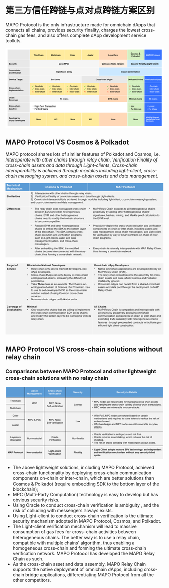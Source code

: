 # 第三方信任跨链与点对点跨链方案区别

MAPO Protocol is the only infrastructure made for omnichain dApps that connects all chains, provides security finality, charges the lowest cross-chain gas fees, and also offers complete dApp development service toolkits. 

![](acomp.png)


## MAPO Protocol VS Cosmos & Polkadot

MAPO protocol shares lots of similar features of Polkadot and Cosmos, i.e. *Interoperate with other chains through relay chain*, *Verification Finality of cross-chain assets and data through Light-clients*, *Cross-chain interoperability is achieved through modules including light-client, cross-chain messaging system, and cross-chain assets and data management*.

![](cosmospolkadot_1.png)

![](cosmospolkadot_2.png)


## MAPO Protocol VS cross-chain solutions without relay chain

### Comparisons between MAPO Protocol and other lightweight cross-chain solutions with no relay chain

![](comp2.png)

- The above lightweight solutions, including MAPO Protocol, achieved cross-chain functionality by deploying cross-chain communication components on-chain or inter-chain, which are better solutions than Cosmos & Polkadot (require embedding SDK to the bottom layer of the blockchain);
- MPC (Multi-Party Computation) technology is easy to develop but has obvious security risks. 
- Using Oracle to conduct cross-chain verification is ambiguity , and the risk of colluding with messengers always exists. 
- Using Light-client to conduct cross-chain verification is the ultimate security mechanism adopted in MAPO Protocol, Cosmos, and Polkadot. 
- The Light-client verification mechanism will lead to massive consumption of gas fees for cross-chain activities between heterogeneous chains. The better way is to use a relay chain, compatible with multiple chains' algorithm, thus enabling a homogeneous cross-chain and forming the ultimate cross-chain verification network. MAPO Protocol has developed the MAPO Relay Chain as such. 
- As the cross-chain asset and data assembly, MAPO Relay Chain supports the native deployment of omnichain dApps, including cross-chain bridge applications,  differentiating MAPO Protocol from all the other competitors.

